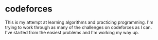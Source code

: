 # codeforces
This is my attempt at learning algorithms and practicing programming.
I'm trying to work through as many of the challenges on codeforces as I can.
I've started from the easiest problems and I'm working my way up.
